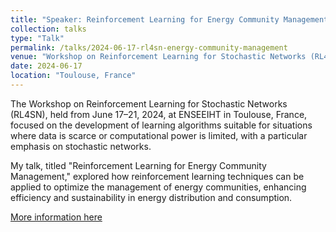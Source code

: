 ```yaml
---
title: "Speaker: Reinforcement Learning for Energy Community Management"
collection: talks
type: "Talk"
permalink: /talks/2024-06-17-rl4sn-energy-community-management
venue: "Workshop on Reinforcement Learning for Stochastic Networks (RL4SN)"
date: 2024-06-17
location: "Toulouse, France"
---
```

The Workshop on Reinforcement Learning for Stochastic Networks (RL4SN), held from June 17–21, 2024, at ENSEEIHT in Toulouse, France, focused on the development of learning algorithms suitable for situations where data is scarce or computational power is limited, with a particular emphasis on stochastic networks. 

My talk, titled "Reinforcement Learning for Energy Community Management," explored how reinforcement learning techniques can be applied to optimize the management of energy communities, enhancing efficiency and sustainability in energy distribution and consumption.

[More information here](https://indico.math.cnrs.fr/e/rl4sn)
